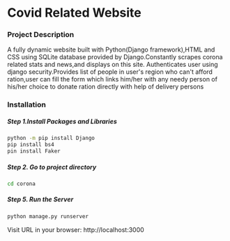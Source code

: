 # Covid Related Website

### Project Description
A fully dynamic website built with Python(Django framework),HTML and CSS using SQLite
database provided by Django.Constantly scrapes corona related stats and news,and displays on this site. Authenticates user using django security.Provides list of people in user's region who can't afford ration,user can fill the form which links him/her with any needy person of his/her choice to donate ration directly with help of delivery persons


### Installation
##### Step 1.Install Packages and Libraries
```sh
python -m pip install Django
pip install bs4
pin install Faker
```
##### Step 2. Go to project directory
```sh
cd corona
```
##### Step 5. Run the Server
```sh
python manage.py runserver
```
Visit URL in your browser: http://localhost:3000

